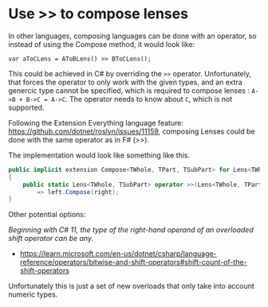 ﻿# Use >> to compose lenses

In other languages, composing languages can be done with an operator, so instead of using the Compose method, it would look like:

```sharp
var aToCLens = AToBLens() >> BToCLens();
```

This could be achieved in C# by overriding the `>>` operator. Unfortunately, that forces the operator to only work with the given types, and an extra genercic type cannot be specified, which is required to compose lenses : `A->B + B->C = A->C`. The operator needs to know about `C`, which is not supported.

Following the Extension Everything language feature: https://github.com/dotnet/roslyn/issues/11159, composing Lenses could be done with the same operator as in F# (>>).

The implementation would look like something like this.
```csharp
public implicit extension Compose<TWhole, TPart, TSubPart> for Lens<TWhole, TPart>
{
    public static Lens<TWhole, TSubPart> operator >>(Lens<TWhole, TPart> left, Lens<TPart, TSubPart> right)
        => left.Compose(right);
}
```

Other potential options:

_Beginning with C# 11, the type of the right-hand operand of an overloaded shift operator can be any._
- https://learn.microsoft.com/en-us/dotnet/csharp/language-reference/operators/bitwise-and-shift-operators#shift-count-of-the-shift-operators

Unfortunately this is just a set of new overloads that only take into account numeric types.